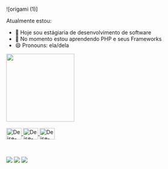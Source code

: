 ### 

![origami (1)]

Atualmente estou:

- 🔭 Hoje sou estágiaria de desenvolvimento de software 
- 🌱 No momento estou aprendendo PHP e seus Frameworks 
- 😄 Pronouns: ela/dela

<div>
  <a href="https://github.com/DeiseCorreia">
  <img height="180em" src="https://github-readme-stats.vercel.app/api/top-langs/?username=deisecorreia&layout=compact&langs_count=7&theme=dark"/>
</div>
  
<div style="display: inline_block"><br>
  <img align="center" alt="Deise-PHP" height="30" width="40" src="https://img.icons8.com/dusk/64/000000/php-logo.png"/>
  <img align="center" alt="Deise-Laravel" height="30" width="40"   src="https://img.icons8.com/fluent/48/000000/laravel.png"/>
  <img align="center" alt="Deise-Java" height="30" width="40"src="https://img.icons8.com/dusk/64/fa314a/java-coffee-cup-logo.png"/>
</div>
  
  ##
  
<div style="display: incline_block"><br>
    <a href="https://www.instagram.com/deisecorreia.10/" target="_blank"><img     src="https://img.shields.io/badge/-Instagram-%23E4405F?style=for-the-badge&logo=instagram&logoColor=white" target="_blank"></a>
    <a href = "mailto:deisecorreia@gmail.com"><img src="https://img.shields.io/badge/-Gmail-%23333?style=for-the-badge&logo=gmail&logoColor=white" target="_blank"></a>
    <a href="https://www.linkedin.com/in/deisecorreia01/" target="_blank"><img src="https://img.shields.io/badge/-LinkedIn-%230077B5?style=for-the-badge&logo=linkedin&logoColor=white" target="_blank"></a> 
 
</div>
  
  
  
